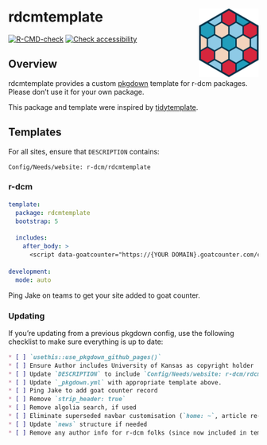 
<!-- README.md is generated from README.Rmd. Please edit that file -->

# rdcmtemplate <a href="https://rdcmtemplate.r-dcm.org"><img src="man/figures/logo.png" align="right" height="138" alt="Package hex logo" /></a>

<!-- badges: start -->

[![R-CMD-check](https://github.com/r-dcm/rdcmtemplate/actions/workflows/R-CMD-check.yaml/badge.svg)](https://github.com/r-dcm/rdcmtemplate/actions/workflows/R-CMD-check.yaml)
[![Check
accessibility](https://img.shields.io/badge/check-accessibility-orange.svg)](https://wave.webaim.org/report#/https://rdcmtemplate.r-dcm.org)
<!-- badges: end -->

## Overview

rdcmtemplate provides a custom [pkgdown](https://pkgdown.r-lib.org)
template for r-dcm packages. Please don’t use it for your own package.

This package and template were inspired by
[tidytemplate](https://github.com/tidyverse/tidytemplate).

## Templates

For all sites, ensure that `DESCRIPTION` contains:

    Config/Needs/website: r-dcm/rdcmtemplate

### r-dcm

``` yaml
template:
  package: rdcmtemplate
  bootstrap: 5
  
  includes:
    after_body: >
      <script data-goatcounter="https://{YOUR DOMAIN}.goatcounter.com/count" async src="https://gc.zgo.at/count.js"></script>
      
development:
  mode: auto
```

Ping Jake on teams to get your site added to goat counter.

### Updating

If you’re updating from a previous pkgdown config, use the following
checklist to make sure everything is up to date:

``` md
* [ ] `usethis::use_pkgdown_github_pages()`
* [ ] Ensure Author includes University of Kansas as copyright holder
* [ ] Update `DESCRIPTION` to include `Config/Needs/website: r-dcm/rdcmtemplate`
* [ ] Update `_pkgdown.yml` with appropriate template above.
* [ ] Ping Jake to add goat counter record
* [ ] Remove `strip_header: true`
* [ ] Remove algolia search, if used
* [ ] Eliminate superseded navbar customisation (`home: ~`, article re-ordering)
* [ ] Update `news` structure if needed
* [ ] Remove any author info for r-dcm folks (since now included in template)
```
